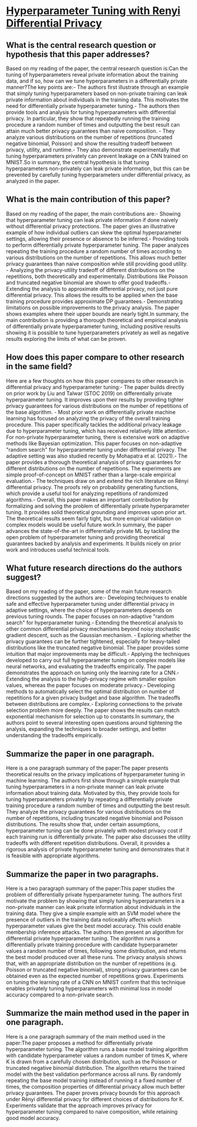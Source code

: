 # [Hyperparameter Tuning with Renyi Differential Privacy](https://arxiv.org/abs/2110.03620)

## What is the central research question or hypothesis that this paper addresses?

Based on my reading of the paper, the central research question is:Can the tuning of hyperparameters reveal private information about the training data, and if so, how can we tune hyperparameters in a differentially private manner?The key points are:- The authors first illustrate through an example that simply tuning hyperparameters based on non-private training can leak private information about individuals in the training data. This motivates the need for differentially private hyperparameter tuning.- The authors then provide tools and analysis for tuning hyperparameters with differential privacy. In particular, they show that repeatedly running the training procedure a random number of times and outputting the best result can attain much better privacy guarantees than naive composition. - They analyze various distributions on the number of repetitions (truncated negative binomial, Poisson) and show the resulting tradeoff between privacy, utility, and runtime.- They also demonstrate experimentally that tuning hyperparameters privately can prevent leakage on a CNN trained on MNIST.So in summary, the central hypothesis is that tuning hyperparameters non-privately can leak private information, but this can be prevented by carefully tuning hyperparameters under differential privacy, as analyzed in the paper.


## What is the main contribution of this paper?

Based on my reading of the paper, the main contributions are:- Showing that hyperparameter tuning can leak private information if done naively without differential privacy protections. The paper gives an illustrative example of how individual outliers can skew the optimal hyperparameter settings, allowing their presence or absence to be inferred.- Providing tools to perform differentially private hyperparameter tuning. The paper analyzes repeating the training procedure a random number of times according to various distributions on the number of repetitions. This allows much better privacy guarantees than naive composition while still providing good utility. - Analyzing the privacy-utility tradeoff of different distributions on the repetitions, both theoretically and experimentally. Distributions like Poisson and truncated negative binomial are shown to offer good tradeoffs.- Extending the analysis to approximate differential privacy, not just pure differential privacy. This allows the results to be applied when the base training procedure provides approximate DP guarantees.- Demonstrating limitations on possible improvements to the privacy analysis. The paper shows examples where their upper bounds are nearly tight.In summary, the main contribution is providing a thorough theoretical and empirical analysis of differentially private hyperparameter tuning, including positive results showing it is possible to tune hyperparameters privately as well as negative results exploring the limits of what can be proven.


## How does this paper compare to other research in the same field?

Here are a few thoughts on how this paper compares to other research in differential privacy and hyperparameter tuning:- The paper builds directly on prior work by Liu and Talwar (STOC 2019) on differentially private hyperparameter tuning. It improves upon their results by providing tighter privacy guarantees for various distributions on the number of repetitions of the base algorithm. - Most prior work on differentially private machine learning has focused on analyzing the privacy of the overall training procedure. This paper specifically tackles the additional privacy leakage due to hyperparameter tuning, which has received relatively little attention.- For non-private hyperparameter tuning, there is extensive work on adaptive methods like Bayesian optimization. This paper focuses on non-adaptive "random search" for hyperparameter tuning under differential privacy. The adaptive setting was also studied recently by Mohapatra et al. (2021).- The paper provides a thorough theoretical analysis of privacy guarantees for different distributions on the number of repetitions. The experiments are simple proof-of-concept on MNIST rather than a large-scale empirical evaluation.- The techniques draw on and extend the rich literature on Rényi differential privacy. The proofs rely on probability generating functions, which provide a useful tool for analyzing repetitions of randomized algorithms.- Overall, this paper makes an important contribution by formalizing and solving the problem of differentially private hyperparameter tuning. It provides solid theoretical grounding and improves upon prior art. The theoretical results seem fairly tight, but more empirical validation on complex models would be useful future work.In summary, the paper advances the state-of-the-art in differentially private ML by tackling the open problem of hyperparameter tuning and providing theoretical guarantees backed by analysis and experiments. It builds nicely on prior work and introduces useful technical tools.


## What future research directions do the authors suggest?

Based on my reading of the paper, some of the main future research directions suggested by the authors are:- Developing techniques to enable safe and effective hyperparameter tuning under differential privacy in adaptive settings, where the choice of hyperparameters depends on previous tuning rounds. The paper focuses on non-adaptive "random search" for hyperparameter tuning.- Extending the theoretical analysis to other common differential privacy mechanisms beyond noisy stochastic gradient descent, such as the Gaussian mechanism. - Exploring whether the privacy guarantees can be further tightened, especially for heavy-tailed distributions like the truncated negative binomial. The paper provides some intuition that major improvements may be difficult.- Applying the techniques developed to carry out full hyperparameter tuning on complex models like neural networks, and evaluating the tradeoffs empirically. The paper demonstrates the approach on tuning only the learning rate for a CNN.- Extending the analysis to the high-privacy regime with smaller epsilon values, whereas the paper focuses on moderate privacy.- Developing methods to automatically select the optimal distribution on number of repetitions for a given privacy budget and base algorithm. The tradeoffs between distributions are complex.- Exploring connections to the private selection problem more deeply. The paper shows the results can match exponential mechanism for selection up to constants.In summary, the authors point to several interesting open questions around tightening the analysis, expanding the techniques to broader settings, and better understanding the tradeoffs empirically.


## Summarize the paper in one paragraph.

Here is a one paragraph summary of the paper:The paper presents theoretical results on the privacy implications of hyperparameter tuning in machine learning. The authors first show through a simple example that tuning hyperparameters in a non-private manner can leak private information about training data. Motivated by this, they provide tools for tuning hyperparameters privately by repeating a differentially private training procedure a random number of times and outputting the best result. They analyze the privacy guarantees for various distributions on the number of repetitions, including truncated negative binomial and Poisson distributions. The results show that, under certain assumptions, hyperparameter tuning can be done privately with modest privacy cost if each training run is differentially private. The paper also discusses the utility tradeoffs with different repetition distributions. Overall, it provides a rigorous analysis of private hyperparameter tuning and demonstrates that it is feasible with appropriate algorithms.


## Summarize the paper in two paragraphs.

Here is a two paragraph summary of the paper:This paper studies the problem of differentially private hyperparameter tuning. The authors first motivate the problem by showing that simply tuning hyperparameters in a non-private manner can leak private information about individuals in the training data. They give a simple example with an SVM model where the presence of outliers in the training data noticeably affects which hyperparameter values give the best model accuracy. This could enable membership inference attacks. The authors then present an algorithm for differential private hyperparameter tuning. The algorithm runs a differentially private training procedure with candidate hyperparameter values a random number of times, following some distribution, and returns the best model produced over all these runs. The privacy analysis shows that, with an appropriate distribution on the number of repetitions (e.g. Poisson or truncated negative binomial), strong privacy guarantees can be obtained even as the expected number of repetitions grows. Experiments on tuning the learning rate of a CNN on MNIST confirm that this technique enables privately tuning hyperparameters with minimal loss in model accuracy compared to a non-private search.


## Summarize the main method used in the paper in one paragraph.

Here is a one paragraph summary of the main method used in the paper:The paper proposes a method for differentially private hyperparameter tuning. The algorithm runs a base model training algorithm with candidate hyperparameter values a random number of times K, where K is drawn from a carefully chosen distribution, such as the Poisson or truncated negative binomial distribution. The algorithm returns the trained model with the best validation performance across all runs. By randomly repeating the base model training instead of running it a fixed number of times, the composition properties of differential privacy allow much better privacy guarantees. The paper proves privacy bounds for this approach under Rényi differential privacy for different choices of distributions for K. Experiments validate that the approach improves privacy for hyperparameter tuning compared to naive composition, while retaining good model accuracy.
